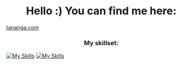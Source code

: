 <h1 align="center">Hello :)  You can find me here:</h1>
<a href="https://www.tananga.com/" 
           target="_blank">tananga.com 
        </a>


<h3 align="center">My skillset:</h3>

[![My Skills](https://skillicons.dev/icons?i=dart,flutter,supabase,swift,ts,postgres,git,github,githubactions,postman)](https://skillicons.dev)
[![My Skills](https://skillicons.dev/icons?i=js,html,css,wasm)](https://skillicons.dev)

<!--
**Tananga/Tananga** is a ✨ _special_ ✨ repository because its `README.md` (this file) appears on your GitHub profile.

Here are some ideas to get you started:

- 🔭 I’m currently working on ...
- 🌱 I’m currently learning ...
- 👯 I’m looking to collaborate on ...
- 🤔 I’m looking for help with ...
- 💬 Ask me about ...
- 📫 How to reach me: ...
- 😄 Pronouns: ...
- ⚡ Fun fact: ...
-->
